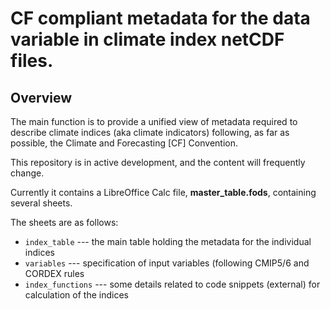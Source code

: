 # CF compliant metadata for the data variable in climate index netCDF files. #


## Overview ##

The main function is to provide a unified view of metadata required to describe
climate indices (aka climate indicators) following, as far as possible, the 
Climate and Forecasting [CF] Convention. 

This repository is in active development, and the content will frequently change. 

Currently it contains a LibreOffice Calc file, **master_table.fods**, containing several sheets.

The sheets are as follows:
* ``index_table``  ---  the main table holding the metadata for the individual indices
* ``variables``  ---  specification of input variables (following CMIP5/6 and CORDEX rules
* ``index_functions``  ---  some details related to code snippets (external) for calculation of the indices

